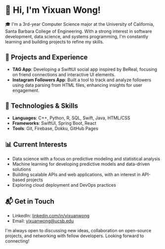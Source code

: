 # 👋 Hi, I'm Yixuan Wong!

🎓 I'm a 3rd-year Computer Science major at the University of California, Santa Barbara College of Engineering. With a strong interest in software development, data science, and systems programming, I'm constantly learning and building projects to refine my skills.

## 💼 Projects and Experience

- **TAG App**: Developing a SwiftUI social app inspired by BeReal, focusing on friend connections and interactive UI elements.
- **Instagram Followers App**: Built a tool to track and analyze followers using data parsing from HTML files, enhancing insights for user engagement.
  
## 🔧 Technologies & Skills

- **Languages**: C++, Python, R, SQL, Swift, Java, HTML/CSS
- **Frameworks**: SwiftUI, Spring Boot, React
- **Tools**: Git, Firebase, Dokku, GitHub Pages

## 📊 Current Interests

- Data science with a focus on predictive modeling and statistical analysis
- Machine learning for developing predictive models and data-driven solutions
- Building scalable APIs and web applications, with an interest in API-based projects
- Exploring cloud deployment and DevOps practices

## 📬 Get in Touch

- LinkedIn: [linkedin.com/in/yixuanwong](https://linkedin.com/in/yixuanwong)
- Email: yixuanwong@ucsb.edu

I'm always open to discussing new ideas, collaboration on open-source projects, and networking with fellow developers. Looking forward to connecting!

